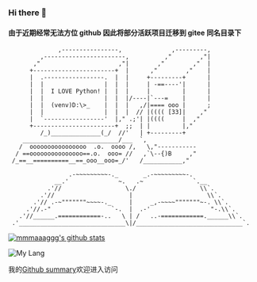 ### Hi there 👋
#### 由于近期经常无法方位 github 因此将部分活跃项目迁移到 gitee 同名目录下

```
              ,----------------,              ,---------,
         ,-----------------------,          ,"        ,"|
       ,"                      ,"|        ,"        ,"  |
      +-----------------------+  |      ,"        ,"    |
      |  .-----------------.  |  |     +---------+      |
      |  |                 |  |  |     | -==----'|      |
      |  |  I LOVE Python! |  |  |     |         |      |
      |  |                 |  |  |/----|`---=    |      |
      |  |  (venv)D:\>_    |  |  |   ,/|==== ooo |      ;
      |  |                 |  |  |  // |(((( [33]|    ,"
      |  `-----------------'  |," .;'| |((((     |  ,"
      +-----------------------+  ;;  | |         |,"
         /_)______________(_/  //'   | +---------+
    ___________________________/___  `,
   /  oooooooooooooooo  .o.  oooo /,   \,"-----------
  / ==ooooooooooooooo==.o.  ooo= //   ,`\--{)B     ,"
 /_==__==========__==_ooo__ooo=_/'   /___________,"

                 .-~~~~~~~~~-._       _.-~~~~~~~~~-.
             __.'              ~.   .~              `.__
           .'//                  \./                  \\`.
         .'//                     |                     \\`.
       .'// .-~"""""""~~~~-._     |     _,-~~~~"""""""~-. \\`.
     .'//.-"                 `-.  |  .-'                 "-.\\`.
   .'//______.============-..   \ | /   ..-============.______\\`.
 .'______________________________\|/______________________________`.
```

[![mmmaaaggg's github stats](https://github-readme-stats.vercel.app/api?username=mmmaaaggg)](https://github.com/anuraghazra/github-readme-stats)

![My Lang](https://github-readme-stats.vercel.app/api/top-langs/?username=mmmaaaggg&hide=ipynb,html&layout=compact)

我的[Github summary](https://profile-summary-for-github.com/user/mmmaaaggg)欢迎进入访问



<!--
**mmmaaaggg/mmmaaaggg** is a ✨ _special_ ✨ repository because its `README.md` (this file) appears on your GitHub profile.

Here are some ideas to get you started:

- 🔭 I’m currently working on ...
- 🌱 I’m currently learning ...
- 👯 I’m looking to collaborate on ...
- 🤔 I’m looking for help with ...
- 💬 Ask me about ...
- 📫 How to reach me: ...
- 😄 Pronouns: ...
- ⚡ Fun fact: ...
-->
